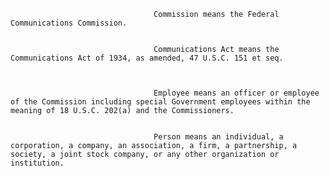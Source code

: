 
                                    Commission means the Federal Communications Commission.


                                    Communications Act means the Communications Act of 1934, as amended, 47 U.S.C. 151 et seq.
                                    


                                    Employee means an officer or employee of the Commission including special Government employees within the meaning of 18 U.S.C. 202(a) and the Commissioners.


                                    Person means an individual, a corporation, a company, an association, a firm, a partnership, a society, a joint stock company, or any other organization or institution.

